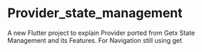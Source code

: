# Provider_state_management

A new Flutter project to explain Provider ported from Getx State Management and its Features.
For Navigation still using get

